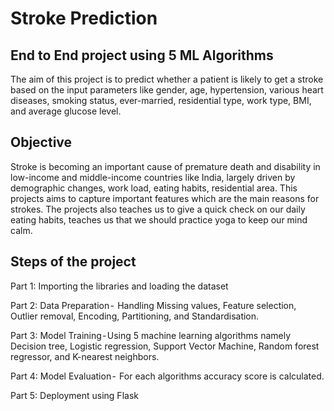 
# Stroke Prediction
## End to End project using 5 ML Algorithms

The aim of this project is to predict whether a patient is likely to get a stroke based on the input parameters like gender, age, hypertension, various heart diseases, smoking status, ever-married, residential type, work type,  BMI, and average glucose level.


## Objective 

Stroke is becoming an important cause of premature death and disability in low-income and middle-income countries like India, largely driven by demographic changes, work load, eating habits, residential area. This projects aims to capture important features which are the main reasons for strokes. The projects also teaches us to give a quick check on our daily eating habits, teaches us that we should practice yoga to keep our mind calm.
## Steps of the project

Part 1: Importing the libraries and loading the dataset

Part 2: Data Preparation -  Handling Missing values, Feature selection, Outlier removal, Encoding, Partitioning, and Standardisation.

Part 3: Model Training - Using 5 machine learning algorithms namely Decision tree, Logistic regression, Support Vector Machine, Random forest regressor, and K-nearest neighbors.

Part 4: Model Evaluation -  For each algorithms accuracy score is calculated.

Part 5: Deployment using Flask


